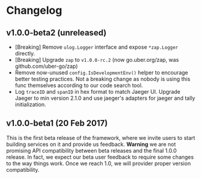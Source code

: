 # Changelog

## v1.0.0-beta2 (unreleased)

* [Breaking] Remove `ulog.Logger` interface and expose `*zap.Logger` directly.
* [Breaking] Upgrade `zap` to `v1.0.0-rc.2` (now go.uber.org/zap, was
    github.com/uber-go/zap)
* Remove now-unused `config.IsDevelopmentEnv()` helper to encourage better
  testing practices. Not a breaking change as nobody is using this func
  themselves according to our code search tool.
* Log `traceID` and `spanID` in hex format to match Jaeger UI. Upgrade Jaeger to min version 2.1.0
  and use jaeger's adapters for jaeger and tally initialization.

## v1.0.0-beta1 (20 Feb 2017)

This is the first beta release of the framework, where we invite users to start
building services on it and provide us feedback. **Warning** we are not
promising API compatibility between beta releases and the final 1.0.0 release.
In fact, we expect our beta user feedback to require some changes to the way
things work. Once we reach 1.0, we will provider proper version compatibility.
